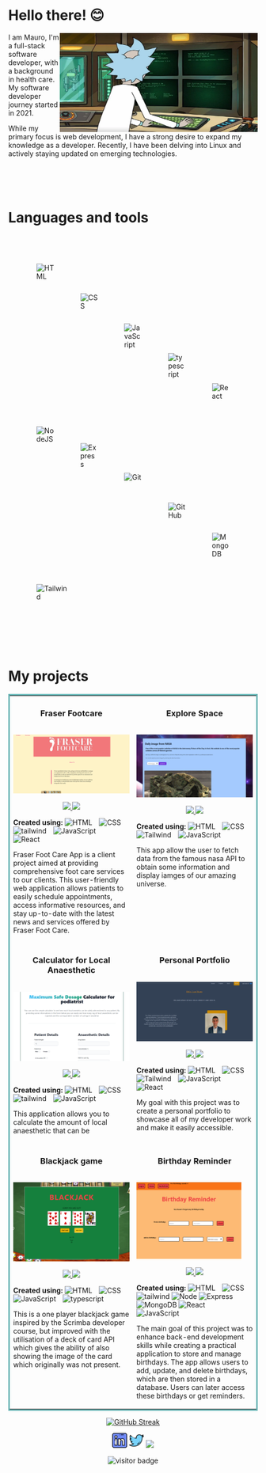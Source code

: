 # Hello there!  :blush:

<img align="right" width="400px" height="200px" src="https://raw.githubusercontent.com/maurobusso/maurobusso/main/gZJnF8uBFF2cy-LgHRk0ZR86e3iVKtWMQdZJbatwhXo.webp" /> 

I am Mauro, I'm a full-stack software developer, with a background in health care. My software developer journey started in 2021. 

While my primary focus is web development, I have a strong desire to expand my knowledge as a developer. Recently, I have been delving into Linux and actively staying updated on emerging technologies.

<br/>
<br/>
<br/>

# Languages and tools

<div style="padding: 6%;">
  <img align="left" alt="HTML" width="8%" style="padding:6%;" src="https://cdn.jsdelivr.net/gh/devicons/devicon/icons/html5/html5-plain-wordmark.svg" />
</div>
<div style="padding: 6%;">
  <img align="left" alt="CSS" width="8%" style="padding:6%;" src="https://cdn.jsdelivr.net/gh/devicons/devicon/icons/css3/css3-plain-wordmark.svg" />
</div>  
<div style="padding: 6%;">
  <img align="left" alt="JavaScript" width="8%" style="padding:6%;" src="https://cdn.jsdelivr.net/gh/devicons/devicon/icons/javascript/javascript-plain.svg"/>
</div>  
<div style="padding: 6%;">
  <img align="left" alt="typescript" width="8%" style="padding:6%;" src="https://cdn.jsdelivr.net/gh/devicons/devicon/icons/typescript/typescript-original.svg"/>
</div>  
<div style="padding: 6%;">
  <img align="left" alt="React" width="8%" style="padding:6%;" src="https://cdn.jsdelivr.net/gh/devicons/devicon/icons/react/react-original-wordmark.svg"/>
</div>  
<div style="padding: 6%;">
  <img align="left" alt="NodeJS" width="8%" style="padding:6%;" src="https://cdn.jsdelivr.net/gh/devicons/devicon/icons/nodejs/nodejs-plain-wordmark.svg"/>
</div>  
<div style="padding: 6%;">
  <img align="left" alt="Express" width="8%" style="padding:6%;" src="https://cdn.jsdelivr.net/gh/devicons/devicon/icons/express/express-original-wordmark.svg"/>      
</div>  
<div style="padding: 6%;">
  <img align="left" alt="Git" width="8%" style="padding:6%;" src="https://cdn.jsdelivr.net/gh/devicons/devicon/icons/git/git-plain-wordmark.svg" />
</div>  
<div style="padding: 6%;">
  <img align="left" alt="GitHub" width="8%" style="padding:6%;" src="https://cdn.jsdelivr.net/gh/devicons/devicon/icons/github/github-original.svg"/>
</div>  
<div style="padding: 6%;">
  <img align="left" alt="MongoDB" width="8%" style="padding:6%;" src="https://cdn.jsdelivr.net/gh/devicons/devicon/icons/mongodb/mongodb-plain-wordmark.svg"/>
</div>  
<div style="padding: 6%;">
  <img align="left" alt="Tailwind" width="15%" style="padding:6%;" src="https://cdn.jsdelivr.net/gh/devicons/devicon/icons/tailwindcss/tailwindcss-original-wordmark.svg"/>
</div>  



<br />
<br />
<br />
<br />
<br />
<br />
<br />
<br />



<br />
<br />

# My projects

<table bordercolor="#66b2b2">
  <tr>
    <td width="50%" valign="top">
      <h3 align="center">Fraser Footcare</h3>
      <br />
      <a target="_blank" href="https://github.com/maurobusso/fraser-footcare-website">
        <img src="https://github.com/maurobusso/fraser-footcare-website/blob/main/src/assets/homepage.png" width="100%" alt=""/>
      </a>
      <br />
      <p align="center">
        <a href="https://github.com/maurobusso/fraser-footcare-website" target="_blank">
          <img src="https://img.shields.io/static/v1?label=|&message=REPO&color=23555f&style=plastic&logo=github&logo-color=white"/>
        </a>  
        <a href="https://fraserfootcare.netlify.app" target="_blank">
          <img src="https://img.shields.io/static/v1?label=|&message=WEBSITE&color=cdf998&style=plastic&logo=wordpress&logo-color=white"/>
        </a>
      </p>
      <strong> Created using: </strong>
      <img alt="HTML" width="25px" style="padding-right:10px;" src="https://cdn.jsdelivr.net/gh/devicons/devicon/icons/html5/html5-plain-wordmark.svg"/>
      <img alt="CSS" width="25px" style="padding-right:10px;" src="https://cdn.jsdelivr.net/gh/devicons/devicon/icons/css3/css3-plain-wordmark.svg" />
      <img alt="tailwind" width="25px" style="padding-right:10px;" src="https://cdn.jsdelivr.net/gh/devicons/devicon/icons/tailwindcss/tailwindcss-plain.svg" /> 
      <img alt="JavaScript" width="25px" style="padding-right:10px;" src="https://cdn.jsdelivr.net/gh/devicons/devicon/icons/javascript/javascript-plain.svg" /> 
      <img alt="React" width="25px" style="padding-right:10px;" src="https://cdn.jsdelivr.net/gh/devicons/devicon/icons/react/react-original-wordmark.svg" />
      <p>Fraser Foot Care App is a client project aimed at providing comprehensive foot care services to our clients. This user-friendly web application allows patients to easily schedule appointments, access informative resources, and stay up-to-date with the latest news and services offered by Fraser Foot Care.</p>
    </td>
    <td width="50%" valign="top">
        <h3 align="center">Explore Space</h3>
        <br />
        <a target="_blank" href="https://github.com/maurobusso/Explore-Space">
            <img src="https://github.com/maurobusso/Explore-Space/blob/main/explore-space-tumbnail.png" width="100%"  alt=""/>
        </a>
        <br />
        <p align="center">          
          <a href="https://github.com/maurobusso/Explore-Space" target="_blank">
            <img src="https://img.shields.io/static/v1?label=|&message=REPO&color=23555f&style=plastic&logo=github&logo-color=white"/>
          </a>
          <a href="https://explore-space-app.netlify.app/" target="_blank">
            <img src="https://img.shields.io/static/v1?label=|&message=WEBSITE&color=cdf998&style=plastic&logo=wordpress&logo-color=white"/>
          </a>
        </p>
        <strong> Created using: </strong>
        <img alt="HTML" width="25px" style="padding-right:10px;" src="https://cdn.jsdelivr.net/gh/devicons/devicon/icons/html5/html5-plain-wordmark.svg"/>
        <img alt="CSS" width="25px" style="padding-right:10px;" src="https://cdn.jsdelivr.net/gh/devicons/devicon/icons/css3/css3-plain-wordmark.svg" />
        <img alt="Tailwind" width="25px" style="padding-right:10px;" src="https://cdn.jsdelivr.net/gh/devicons/devicon/icons/tailwindcss/tailwindcss-plain.svg" />     
        <img alt="JavaScript" width="25px" style="padding-right:10px;" src="https://cdn.jsdelivr.net/gh/devicons/devicon/icons/javascript/javascript-plain.svg" />
        <p>This app allow the user to fetch data from the famous nasa API to obtain some information and display iamges of our amazing universe.</p> 
    </td>
  </tr>
  <tr>
    <td width="50%" valign="top">
      <h3 align="center">Calculator for Local Anaesthetic</h3>
      <br />
      <a target="_blank" href="https://github.com/maurobusso/msd-app">
        <img src="https://github.com/maurobusso/msd-app/blob/main/msd-img.png" width="100%" alt=""/>
      </a>
      <br />
      <p align="center">
        <a href="https://github.com/maurobusso/msd-app" target="_blank">
          <img src="https://img.shields.io/static/v1?label=|&message=REPO&color=23555f&style=plastic&logo=github&logo-color=white"/>
        </a>  
        <a href="https://msd-app.netlify.app/" target="_blank">
          <img src="https://img.shields.io/static/v1?label=|&message=WEBSITE&color=cdf998&style=plastic&logo=wordpress&logo-color=white"/>
        </a>
      </p>
      <strong> Created using: </strong>
      <img alt="HTML" width="25px" style="padding-right:10px;" src="https://cdn.jsdelivr.net/gh/devicons/devicon/icons/html5/html5-plain-wordmark.svg"/>
      <img alt="CSS" width="25px" style="padding-right:10px;" src="https://cdn.jsdelivr.net/gh/devicons/devicon/icons/css3/css3-plain-wordmark.svg" />
      <img alt="tailwind" width="25px" style="padding-right:10px;" src="https://cdn.jsdelivr.net/gh/devicons/devicon/icons/tailwindcss/tailwindcss-plain.svg" /> 
      <img alt="JavaScript" width="25px" style="padding-right:10px;" src="https://cdn.jsdelivr.net/gh/devicons/devicon/icons/javascript/javascript-plain.svg" /> 
      <p>This application allows you to calculate the amount of local anaesthetic that can be
    </td>
    <td width="50%" height="50%" valign="top">
      <h3 align="center">Personal Portfolio</h3>
        <br />
        <a target="_blank" href="https://maurobusso.netlify.app/">
          <img src="https://github.com/maurobusso/personal-website/blob/main/src/Assets/personal-portfolio.png" alt=""/>
        </a>
        <br />
        <p align="center">
          
  <a href="https://github.com/maurobusso/personal-website" target="_blank">
    <img src="https://img.shields.io/static/v1?label=|&message=REPO&color=23555f&style=plastic&logo=github&logo-color=white"/>
  </a>
  <a href="https://maurobusso.netlify.app/" target="_blank">
    <img src="https://img.shields.io/static/v1?label=|&message=WEBSITE&color=cdf998&style=plastic&logo=wordpress&logo-color=white"/>
  </a>
      </p>
        <p>
          <strong> Created using: </strong>
          <img alt="HTML" width="25px" style="padding-right:10px;" src="https://cdn.jsdelivr.net/gh/devicons/devicon/icons/html5/html5-plain-wordmark.svg"/>
          <img alt="CSS" width="25px" style="padding-right:10px;" src="https://cdn.jsdelivr.net/gh/devicons/devicon/icons/css3/css3-plain-wordmark.svg" />
          <img alt="Tailwind" width="25px" style="padding-right:10px;" src="https://cdn.jsdelivr.net/gh/devicons/devicon/icons/tailwindcss/tailwindcss-plain.svg" />
          <img alt="JavaScript" width="25px" style="padding-right:10px;" src="https://cdn.jsdelivr.net/gh/devicons/devicon/icons/javascript/javascript-plain.svg" /> 
          <img alt="React" width="25px" style="padding-right:10px;" src="https://cdn.jsdelivr.net/gh/devicons/devicon/icons/react/react-original-wordmark.svg" />
          <p>My goal with this project was to create a personal portfolio to showcase all of my developer work and make it easily accessible.</p> 
        </p>
    </td>
  </tr>
  
  <tr>
    <td width="50%" valign="top">
      <h3 align="center">Blackjack game</h3>
        <br />
        <a target="_blank" href="https://github.com/maurobusso/Blackjack_game">
            <img src="https://github.com/maurobusso/Blackjack_game/blob/main/img.png" width="100%" alt=""/>
        </a>
        <br />
        <p align="center">
          
  <a href="https://github.com/maurobusso/Blackjack_game" target="_blank">
    <img src="https://img.shields.io/static/v1?label=|&message=REPO&color=23555f&style=plastic&logo=github&logo-color=white"/>
  </a>  
  <a href="https://blackjack-game-mauro.netlify.app" target="_blank">
    <img src="https://img.shields.io/static/v1?label=|&message=WEBSITE&color=cdf998&style=plastic&logo=wordpress&logo-color=white"/>
  </a>
      </p>
        <strong> Created using: </strong>
        <img alt="HTML" width="25px" style="padding-right:10px;" src="https://cdn.jsdelivr.net/gh/devicons/devicon/icons/html5/html5-plain-wordmark.svg"/>
        <img alt="CSS" width="25px" style="padding-right:10px;" src="https://cdn.jsdelivr.net/gh/devicons/devicon/icons/css3/css3-plain-wordmark.svg" />
        <img alt="JavaScript" width="25px" style="padding-right:10px;" src="https://cdn.jsdelivr.net/gh/devicons/devicon/icons/javascript/javascript-plain.svg" /> 
        <img alt="typescript" width="25px" style="padding-right:10px;" src="https://cdn.jsdelivr.net/gh/devicons/devicon/icons/typescript/typescript-original.svg" />
        <p> 
            This is a one player blackjack game inspired by the Scrimba developer course, but improved with the utilisation of a deck of card API which gives the ability of also showing the image of the card which                   originally was not present.
        </p> 
    </td>
    <td width="50%" valign="top">
      <h3 align="center">Birthday Reminder</h3>
      <br />
      <a target="_blank" href="https://github.com/maurobusso/Birthday-Reminder">
        <img src="https://github.com/maurobusso/Birthday-Reminder/blob/main/public/assets/birthday-project-img.png" width="90%"  alt=""/>
      </a>
      <br />
      <p align="center">   
      <a href="https://github.com/maurobusso/Birthday-Reminder" target="_blank">
        <img src="https://img.shields.io/static/v1?label=|&message=REPO&color=23555f&style=plastic&logo=github&logo-color=white"/>
      </a>
      <a href="https://birthday-app-u9ct.onrender.com" target="_blank">
        <img src="https://img.shields.io/static/v1?label=|&message=WEBSITE&color=cdf998&style=plastic&logo=wordpress&logo-color=white"/>
      </a>
      </p>
      <strong> Created using: </strong>
      <img alt="HTML" width="25px" style="padding-right:10px;" src="https://cdn.jsdelivr.net/gh/devicons/devicon/icons/html5/html5-plain-wordmark.svg"/>
      <img alt="CSS" width="25px" style="padding-right:10px;" src="https://cdn.jsdelivr.net/gh/devicons/devicon/icons/css3/css3-plain-wordmark.svg" />
      <img alt="tailwind" width="25px" src="https://cdn.jsdelivr.net/gh/devicons/devicon/icons/tailwindcss/tailwindcss-plain.svg"/>
      <img alt="Node" width="25px" src="https://cdn.jsdelivr.net/gh/devicons/devicon/icons/nodejs/nodejs-original.svg"/>
      <img alt="Express" width="25px" src="https://cdn.jsdelivr.net/gh/devicons/devicon/icons/express/express-original.svg"/>
      <img alt="MongoDB" width="25px" src="https://cdn.jsdelivr.net/gh/devicons/devicon/icons/mongodb/mongodb-plain-wordmark.svg"/>
      <img alt="React" width="25px" style="padding-right:10px;" src="https://cdn.jsdelivr.net/gh/devicons/devicon/icons/react/react-original-wordmark.svg" />        
      <img alt="JavaScript" width="25px" style="padding-right:10px;" src="https://cdn.jsdelivr.net/gh/devicons/devicon/icons/javascript/javascript-plain.svg" />
      <p> The main goal of this project was to enhance back-end development skills while creating a practical application to store and manage birthdays. The app allows users to add, update, and delete birthdays, which             are then stored in a database. Users can later access these birthdays or get reminders.</p> 
    </td>
  </tr>
</table>

<div align="center">
  
  [![GitHub Streak](https://streak-stats.demolab.com?user=maurobusso&theme=vue-dark)](https://git.io/streak-stats)
  
</div>

<p align='center'>
<a href="https://www.linkedin.com/in/maurobusso/"><img height="30" src="https://raw.githubusercontent.com/8bithemant/8bithemant/master/linkedin.png?raw=true"></a>
<a href="https://twitter.com/MauroBusso4"><img height="30" src="https://raw.githubusercontent.com/8bithemant/8bithemant/master/twitter.png?raw=true"></a>
<a href="mailto:mauro.busso12@gmail.com"><img height="30" src="https://user-images.githubusercontent.com/107254152/192117495-48f525bb-451a-4be3-a97f-3975f3648831.png"></a>

<p  align="center">
  <!--<img src="https://visitor-badge.glitch.me/badge?page_id=maurobusso" alt="visitor badge"/>-->
  <img src="https://visitor-badge.laobi.icu/badge?page_id=maurobusso" alt="visitor badge"/>       
</p>
